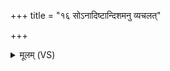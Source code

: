 +++
title = "१६ सोऽनादिष्टान्दिशमनु व्यचलत्"

+++
<details><summary>मूलम् (VS)</summary>

सोऽना॑दिष्टां॒दिश॒मनु॒ व्य᳡चलत् ॥
</details>